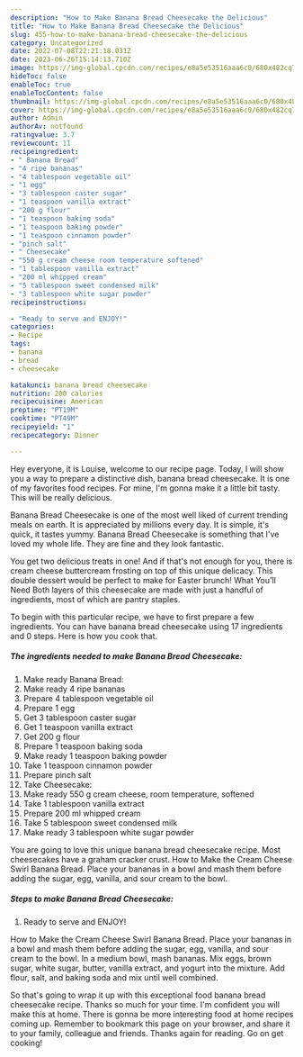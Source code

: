 ```yaml
---
description: "How to Make Banana Bread Cheesecake the Delicious"
title: "How to Make Banana Bread Cheesecake the Delicious"
slug: 455-how-to-make-banana-bread-cheesecake-the-delicious
category: Uncategorized
date: 2022-07-08T22:21:18.031Z
date: 2023-06-26T15:14:13.710Z
image: https://img-global.cpcdn.com/recipes/e8a5e53516aaa6c0/680x482cq70/banana-bread-cheesecake-recipe-main-photo.jpg
hideToc: false
enableToc: true
enableTocContent: false
thumbnail: https://img-global.cpcdn.com/recipes/e8a5e53516aaa6c0/680x482cq70/banana-bread-cheesecake-recipe-main-photo.jpg
cover: https://img-global.cpcdn.com/recipes/e8a5e53516aaa6c0/680x482cq70/banana-bread-cheesecake-recipe-main-photo.jpg
author: Admin
authorAv: notfound
ratingvalue: 3.7
reviewcount: 11
recipeingredient:
- " Banana Bread"
- "4 ripe bananas"
- "4 tablespoon vegetable oil"
- "1 egg"
- "3 tablespoon caster sugar"
- "1 teaspoon vanilla extract"
- "200 g flour"
- "1 teaspoon baking soda"
- "1 teaspoon baking powder"
- "1 teaspoon cinnamon powder"
- "pinch salt"
- " Cheesecake"
- "550 g cream cheese room temperature softened"
- "1 tablespoon vanilla extract"
- "200 ml whipped cream"
- "5 tablespoon sweet condensed milk"
- "3 tablespoon white sugar powder"
recipeinstructions:

- "Ready to serve and ENJOY!"
categories:
- Recipe
tags:
- banana
- bread
- cheesecake

katakunci: banana bread cheesecake 
nutrition: 200 calories
recipecuisine: American
preptime: "PT19M"
cooktime: "PT49M"
recipeyield: "1"
recipecategory: Dinner

---
```



Hey everyone, it is Louise, welcome to our recipe page. Today, I will show you a way to prepare a distinctive dish, banana bread cheesecake. It is one of my favorites food recipes. For mine, I'm gonna make it a little bit tasty. This will be really delicious.

Banana Bread Cheesecake is one of the most well liked of current trending meals on earth. It is appreciated by millions every day. It is simple, it's quick, it tastes yummy. Banana Bread Cheesecake is something that I've loved my whole life. They are fine and they look fantastic.

You get two delicious treats in one! And if that&#39;s not enough for you, there is cream cheese buttercream frosting on top of this unique delicacy. This double dessert would be perfect to make for Easter brunch! What You&#39;ll Need Both layers of this cheesecake are made with just a handful of ingredients, most of which are pantry staples.


To begin with this particular recipe, we have to first prepare a few ingredients. You can have banana bread cheesecake using 17 ingredients and 0 steps. Here is how you cook that.

<!--inarticleads1-->

##### The ingredients needed to make Banana Bread Cheesecake:

1. Make ready  Banana Bread:
1. Make ready 4 ripe bananas
1. Prepare 4 tablespoon vegetable oil
1. Prepare 1 egg
1. Get 3 tablespoon caster sugar
1. Get 1 teaspoon vanilla extract
1. Get 200 g flour
1. Prepare 1 teaspoon baking soda
1. Make ready 1 teaspoon baking powder
1. Take 1 teaspoon cinnamon powder
1. Prepare pinch salt
1. Take  Cheesecake:
1. Make ready 550 g cream cheese, room temperature, softened
1. Take 1 tablespoon vanilla extract
1. Prepare 200 ml whipped cream
1. Take 5 tablespoon sweet condensed milk
1. Make ready 3 tablespoon white sugar powder


You are going to love this unique banana bread cheesecake recipe. Most cheesecakes have a graham cracker crust. How to Make the Cream Cheese Swirl Banana Bread. Place your bananas in a bowl and mash them before adding the sugar, egg, vanilla, and sour cream to the bowl. 

<!--inarticleads2-->

##### Steps to make Banana Bread Cheesecake:


1. Ready to serve and ENJOY!

How to Make the Cream Cheese Swirl Banana Bread. Place your bananas in a bowl and mash them before adding the sugar, egg, vanilla, and sour cream to the bowl. In a medium bowl, mash bananas. Mix eggs, brown sugar, white sugar, butter, vanilla extract, and yogurt into the mixture. Add flour, salt, and baking soda and mix until well combined. 

So that's going to wrap it up with this exceptional food banana bread cheesecake recipe. Thanks so much for your time. I'm confident you will make this at home. There is gonna be more interesting food at home recipes coming up. Remember to bookmark this page on your browser, and share it to your family, colleague and friends. Thanks again for reading. Go on get cooking!
